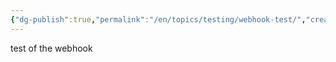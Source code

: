 ```yaml
---
{"dg-publish":true,"permalink":"/en/topics/testing/webhook-test/","created":"2024-10-13T15:13:44.906-04:00","updated":"2024-10-27T15:57:03.819-04:00"}
---
```


test of the webhook 